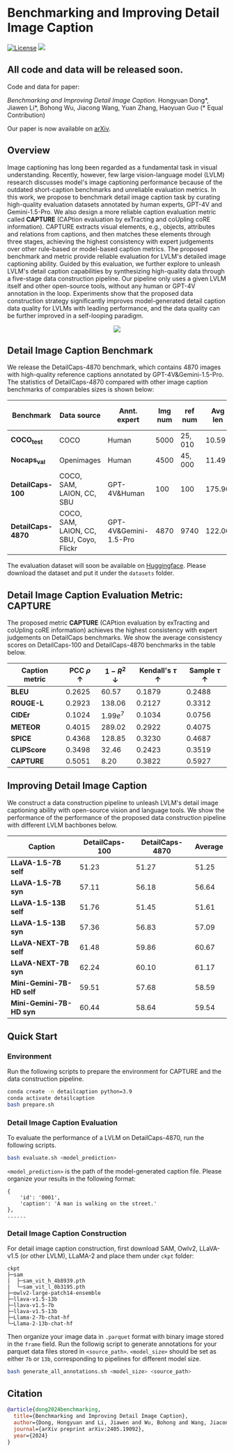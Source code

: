 # Benchmarking and Improving Detail Image Caption
[![License](https://img.shields.io/badge/Code%20License-Apache_2.0-green.svg)](https://github.com/tatsu-lab/stanford_alpaca/blob/main/LICENSE)
<a href='https://arxiv.org/abs/2405.19092'><img src='https://img.shields.io/badge/Paper-Arxiv-red'></a>

## All code and data will be released soon.

Code and data for paper: 

*Benchmarking and Improving Detail Image Caption*. 
Hongyuan Dong\*, Jiawen Li\*, Bohong Wu, Jiacong Wang, Yuan Zhang, Haoyuan Guo (* Equal Contribution)
	
<!-- If you find this work useful and use it on your own research, please cite our paper. --> 
Our paper is now available on [arXiv](https://github.com/foundation-multimodal-models/detail_image_caption). 

	
## Overview
Image captioning has long been regarded as a fundamental task in visual understanding. 
Recently, however, few large vision-language model (LVLM) research discusses model's image captioning performance because of the outdated short-caption benchmarks and unreliable evaluation metrics. 
In this work, we propose to benchmark detail image caption task by curating high-quality evaluation datasets annotated by human experts, GPT-4V and Gemini-1.5-Pro.
We also design a more reliable caption evaluation metric called **CAPTURE** (CAPtion evaluation by exTracting and coUpling coRE information).
CAPTURE extracts visual elements, e.g., objects, attributes and relations from captions, and then matches these elements through three stages, achieving the highest consistency with expert judgements over other rule-based or model-based caption metrics. 
The proposed benchmark and metric provide reliable evaluation for LVLM's detailed image captioning ability. 
Guided by this evaluation, we further explore to unleash LVLM's detail caption capabilities by synthesizing high-quality data through a five-stage data construction pipeline. 
Our pipeline only uses a given LVLM itself and other open-source tools, without any human or GPT-4V annotation in the loop.
Experiments show that the proposed data construction strategy significantly improves model-generated detail caption data quality for LVLMs with leading performance, and the data quality can be further improved in a self-looping paradigm.
<p align="center">
<img src="images/intro.png"/>
</p>


## Detail Image Caption Benchmark
We release the DetailCaps-4870 benchmark, which contains 4870 images with high-quality reference captions annotated by GPT-4V&Gemini-1.5-Pro. 
The statistics of DetailCaps-4870 compared with other image caption benchmarks of comparables sizes is shown below:

| Benchmark | Data source | Annt. expert | Img num | ref num | Avg len | Uni. 2-gram |
| --- | --- | --- | --- | --- | --- | --- |
| **COCO<sub>test</sub>** | COCO | Human | $5000$ | $25,010$ | $10.59$ | $61,448$ |
| **Nocaps<sub>val</sub>** | Openimages | Human | $4500$ | $45,000$ | $11.49$ | $116,969$ |
| **DetailCaps-100** | COCO, SAM, LAION, CC, SBU | GPT-4V&Human | $100$ | $100$ | $175.96$ | $10,858$ |
| **DetailCaps-4870** | COCO, SAM, LAION, CC, SBU, Coyo, Flickr | GPT-4V&Gemini-1.5-Pro | $4870$ | $9740$ | $122.06$ | $377,184$ |

The evaluation dataset will soon be available on [Huggingface](https://huggingface.co/). 
Please download the dataset and put it under the `datasets` folder.

## Detail Image Caption Evaluation Metric: CAPTURE
The proposed metric **CAPTURE** (CAPtion evaluation by exTracting and coUpling coRE information) achieves the highest consistency with expert judgements on DetailCaps benchmarks. 
We show the average consistency scores on DetailCaps-100 and DetailCaps-4870 benchmarks in the table below.

| Caption metric | PCC $\rho$ $\uparrow$ | $1-R^2$ $\downarrow$ | Kendall's $\tau$ $\uparrow$ | Sample $\tau$ $\uparrow$ |
| --- | --- | --- | --- | --- |
| **BLEU** | $0.2625$ | $60.57$ | $0.1879$ | $0.2488$ |
| **ROUGE-L** | $0.2923$ | $138.06$ | $0.2127$ | $0.3312$ |
| **CIDEr** | $0.1024$ | $1.99e^7$ | $0.1034$ | $0.0756$ |
| **METEOR** | $0.4015$ | $289.02$ | $0.2922$ | $0.4075$ |
| **SPICE** | $0.4368$ | $128.85$ | $0.3230$ | $0.4687$ |
| **CLIPScore** | $0.3498$ | $32.46$ | $0.2423$ | $0.3519$ |
| **CAPTURE** | $0.5051$ | $8.20$ | $0.3822$ | $0.5927$ |

## Improving Detail Image Caption
We construct a data construction pipeline to unleash LVLM's detail image captioning ability with open-source vision and language tools.
We show the performance of the performance of the proposed data construction pipeline with different LVLM bachbones below. 

| Caption | DetailCaps-100 | DetailCaps-4870 | Average |
| --- | --- | --- | --- |
| **LLaVA-1.5-7B self** | $51.23$ | $51.27$ | $51.25$ |
| **LLaVA-1.5-7B syn** | $57.11$ | $56.18$ | $56.64$ |
| **LLaVA-1.5-13B self** | $51.76$ | $51.45$ | $51.61$ |
| **LLaVA-1.5-13B syn** | $57.36$ | $56.83$ | $57.09$ |
| **LLaVA-NEXT-7B self** | $61.48$ | $59.86$ | $60.67$ |
| **LLaVA-NEXT-7B syn** | $62.24$ | $60.10$ | $61.17$ |
| **Mini-Gemini-7B-HD self** | $59.51$ | $57.68$ | $58.59$ |
| **Mini-Gemini-7B-HD syn** | $60.44$ | $58.64$ | $59.54$ |



## Quick Start

### Environment
Run the following scripts to prepare the environment for CAPTURE and the data construction pipeline.
```bash
conda create -n detailcaption python=3.9
conda activate detailcaption
bash prepare.sh
```

### Detail Image Caption Evaluation
To evaluate the performance of a LVLM on DetailCaps-4870, run the following scripts. 
```bash
bash evaluate.sh <model_prediction>
```
`<model_prediction>` is the path of the model-generated caption file.
Please organize your results in the following format:
```
{
    'id': '0001',
    'caption': 'A man is walking on the street.'
}, 
......
```

### Detail Image Caption Construction
For detail image caption construction, first download SAM, Owlv2, LLaVA-v1.5 (or other LVLM), LLaMA-2 and place them under `ckpt` folder: 
```
ckpt
├─sam
|  ├─sam_vit_h_4b8939.pth
|  └─sam_vit_l_0b3195.pth
├─owlv2-large-patch14-ensemble
├─llava-v1.5-13b
├─llava-v1.5-7b
├─llava-v1.5-13b
├─Llama-2-7b-chat-hf
└─Llama-2-13b-chat-hf
```
Then organize your image data in `.parquet` format with binary image stored in the `frame` field.
Run the followig script to generate annotations for your parquet data files stored in `<source_path>`.
`<model_size>` should be set as either `7b` or `13b`, corresponding to pipelines for different model size. 
```bash
bash generate_all_annotations.sh <model_size> <source_path>
```


## Citation
```bibtex
@article{dong2024benchmarking,
  title={Benchmarking and Improving Detail Image Caption},
  author={Dong, Hongyuan and Li, Jiawen and Wu, Bohong and Wang, Jiacong and Zhang, Yuan and Guo, Haoyuan},
  journal={arXiv preprint arXiv:2405.19092},
  year={2024}
}
```



